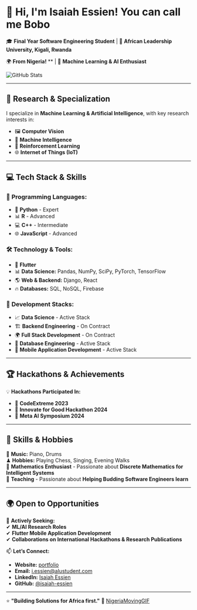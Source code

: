 # 👋 Hi, I'm Isaiah Essien! You can call me Bobo

🎓 **Final Year Software Engineering Student** | 🏫 **African Leadership University, Kigali, Rwanda** 


🌍 **From Nigeria!**
** | 🤖 **Machine Learning & AI Enthusiast**  

![GitHub Stats](https://github-readme-stats.vercel.app/api?username=Isaiah-Essien&show_icons=true&theme=radical)


---

## 🔬 Research & Specialization  

I specialize in **Machine Learning & Artificial Intelligence**, with key research interests in:  
- 🖼 **Computer Vision**  
- 🧠 **Machine Intelligence**  
- 🤖 **Reinforcement Learning**  
- 🌐 **Internet of Things (IoT)**  

---

## 💻 Tech Stack & Skills  

### 🚀 **Programming Languages:**  
- 🐍 **Python** - Expert  
- 📊 **R** - Advanced  
- 💻 **C++** - Intermediate  
- 🌐 **JavaScript** - Advanced  

### 🛠 **Technology & Tools:**  
- 📱 **Flutter**  
- 📊 **Data Science:** Pandas, NumPy, SciPy, PyTorch, TensorFlow  
- 🌎 **Web & Backend:** Django, React  
- 🔥 **Databases:** SQL, NoSQL, Firebase  

### 🔧 **Development Stacks:**  
- 📈 **Data Science** - Active Stack  
- 🏗 **Backend Engineering** - On Contract  
- 🌍 **Full Stack Development** - On Contract  
- 🏢 **Database Engineering** - Active Stack  
- 📱 **Mobile Application Development** - Active Stack  

---

## 🏆 Hackathons & Achievements  
💡 **Hackathons Participated In:**  
- 🏅 **CodeExtreme 2023**  
- 🚀 **Innovate for Good Hackathon 2024**  
- 🤖 **Meta AI Symposium 2024**  

---

## 🎼 Skills & Hobbies  

🎵 **Music:** Piano, Drums  
♟ **Hobbies:** Playing Chess, Singing, Evening Walks  
📐 **Mathematics Enthusiast** - Passionate about **Discrete Mathematics for Intelligent Systems**  
📐 **Teaching** - Passionate about **Helping Budding Software Engineers learn**  

---

## 🌍 Open to Opportunities  

🚀 **Actively Seeking:**  
✔ **ML/AI Research Roles**  
✔ **Flutter Mobile Application Development**  
✔ **Collaborations on International Hackathons & Research Publications**  

📫 **Let’s Connect:**  
- **Website:** [portfolio](https://isaiah-essien.netlify.app/)  
- **Email:** i.essien@alustudent.com  
- **LinkedIn:** [Isaiah Essien](https://www.linkedin.com/in/isaiah-essien-3480a31b1/)  
- **GitHub:** [@isaiah-essien](https://github.com/Isaiah-Essien)  

---

⭐ **"Building Solutions for Africa first."** 🚀
[NigeriaMovingGIF](https://github.com/user-attachments/assets/cbebfbe3-1a9f-49ce-93fa-2bfae6e71f22)
